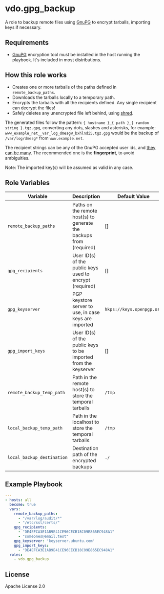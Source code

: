 vdo.gpg_backup
==============

A role to backup remote files using [GnuPG](https://gnupg.org/) to encrypt tarballs, importing keys if necessary.

Requirements
------------

* [GnuPG](https://gnupg.org/) encryption tool must be installed in the host running the playbook. It's included in most distributions.

How this role works
-------------------

* Creates one or more tarballs of the paths defined in `remote_backup_paths`.
* Downloads the tarballs locally to a temporary path.
* Encrypts the tarballs with all the recipients defined. Any single recipient can decrypt the files!
* Safely deletes any unencrypted file left behind, using [shred](https://linux.die.net/man/1/shred).

The generated files follow the pattern: `{ hostname }_{ path }_{ random string }.tgz.gpg`, converting any dots, slashes and asterisks, for example: `www_example_net__var_log_dmesg@_bxhlndi5.tgz.gpg` would be the backup of `/var/log/dmesg*` from `www.example.net`.

The recipient strings can be any of the GnuPG accepted user ids, and [they can be many](https://www.gnupg.org/documentation/manuals/gnupg/Specify-a-User-ID.html). The recommended one is the **fingerprint**, to avoid ambiguities.

Note: The imported key(s) will be assumed as valid in any case.

Role Variables
--------------
|Variable|Description|Default Value
|---|---|---|
|`remote_backup_paths`| Paths on the remote host(s) to generate the backups from (required) | []
|`gpg_recipients`| User ID(s) of the public keys used to encrypt (required)| []
|`gpg_keyserver`| PGP keystore server to use, in case keys are imported | `hkps://keys.openpgp.org`
|`gpg_import_keys`| User ID(s) of the public keys to be imported from the keyserver | []
|`remote_backup_temp_path`| Path in the remote host(s) to store the temporal tarballs |`/tmp`
|`local_backup_temp_path`| Path in the localhost to store the temporal tarballs |`/tmp`
|`local_backup_destination`| Destination path of the encrypted backups |`./`

Example Playbook
----------------

```yaml
---
- hosts: all
  become: true
  vars:
    remote_backup_paths:
      - "/var/log/audit/*"
      - "/etc/ssl/certs/"
    gpg_recipients:
      - "DE4EFCA3E1AB9E41CE96CECB18C09E865EC948A1"
      - "someones@email.test"
    gpg_keyserver: 'keyserver.ubuntu.com'
    gpg_import_keys: 
      - "DE4EFCA3E1AB9E41CE96CECB18C09E865EC948A1"
  roles:
    - vdo.gpg_backup
```

License
-------
Apache License 2.0
